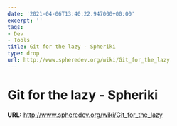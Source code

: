 ```yaml
---
date: '2021-04-06T13:40:22.947000+00:00'
excerpt: ''
tags:
- Dev
- Tools
title: Git for the lazy - Spheriki
type: drop
url: http://www.spheredev.org/wiki/Git_for_the_lazy
---
```


# Git for the lazy - Spheriki

**URL:** http://www.spheredev.org/wiki/Git_for_the_lazy
